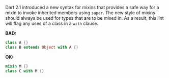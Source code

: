 Dart 2.1 introduced a new syntax for mixins that provides a safe way for a mixin
to invoke inherited members using `super`. The new style of mixins should always
be used for types that are to be mixed in. As a result, this lint will flag any
uses of a class in a `with` clause.

**BAD:**
```dart
class A {}
class B extends Object with A {}
```

**OK:**
```dart
mixin M {}
class C with M {}
```

